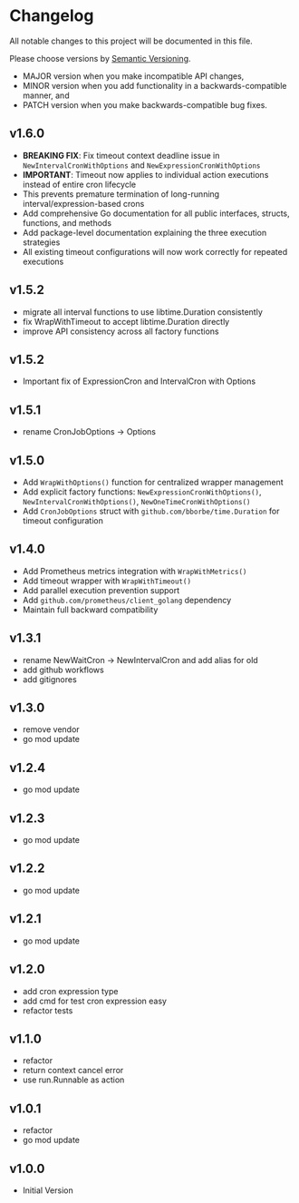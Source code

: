 # Changelog

All notable changes to this project will be documented in this file.

Please choose versions by [Semantic Versioning](http://semver.org/).

* MAJOR version when you make incompatible API changes,
* MINOR version when you add functionality in a backwards-compatible manner, and
* PATCH version when you make backwards-compatible bug fixes.

## v1.6.0

- **BREAKING FIX**: Fix timeout context deadline issue in `NewIntervalCronWithOptions` and `NewExpressionCronWithOptions`
- **IMPORTANT**: Timeout now applies to individual action executions instead of entire cron lifecycle
- This prevents premature termination of long-running interval/expression-based crons
- Add comprehensive Go documentation for all public interfaces, structs, functions, and methods
- Add package-level documentation explaining the three execution strategies
- All existing timeout configurations will now work correctly for repeated executions

## v1.5.2

- migrate all interval functions to use libtime.Duration consistently
- fix WrapWithTimeout to accept libtime.Duration directly
- improve API consistency across all factory functions

## v1.5.2

- Important fix of ExpressionCron and IntervalCron with Options

## v1.5.1

- rename CronJobOptions -> Options 

## v1.5.0

- Add `WrapWithOptions()` function for centralized wrapper management
- Add explicit factory functions: `NewExpressionCronWithOptions()`, `NewIntervalCronWithOptions()`, `NewOneTimeCronWithOptions()`
- Add `CronJobOptions` struct with `github.com/bborbe/time.Duration` for timeout configuration

## v1.4.0

- Add Prometheus metrics integration with `WrapWithMetrics()` 
- Add timeout wrapper with `WrapWithTimeout()`
- Add parallel execution prevention support
- Add `github.com/prometheus/client_golang` dependency
- Maintain full backward compatibility

## v1.3.1

- rename NewWaitCron -> NewIntervalCron and add alias for old
- add github workflows
- add gitignores

## v1.3.0

- remove vendor
- go mod update

## v1.2.4

- go mod update

## v1.2.3

- go mod update

## v1.2.2

- go mod update

## v1.2.1

- go mod update

## v1.2.0

- add cron expression type
- add cmd for test cron expression easy
- refactor tests

## v1.1.0

- refactor
- return context cancel error
- use run.Runnable as action

## v1.0.1

- refactor
- go mod update

## v1.0.0

- Initial Version
